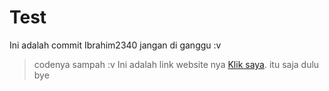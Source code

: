 # Test
Ini adalah commit Ibrahim2340 jangan di ganggu :v
>codenya sampah :v
Ini adalah link website nya [Klik saya](https://mnyamnya.github.io/Test.com/).
itu saja dulu bye
